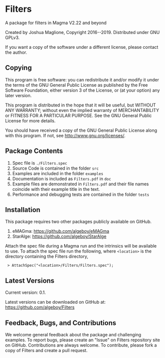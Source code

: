 # Filters

A package for filters in Magma V2.22 and beyond 

Created by Joshua Maglione, Copyright 2016--2019. Distributed under GNU GPLv3.

If you want a copy of the software under a different license, please contact the
author.  


## Copying

This program is free software: you can redistribute it and/or modify it 
under the terms of the GNU General Public License as published by the Free 
Software Foundation, either version 3 of the License, or (at your option) any
later version.

This program is distributed in the hope that it will be useful, but WITHOUT 
ANY WARRANTY; without even the implied warranty of MERCHANTABILITY or FITNESS 
FOR A PARTICULAR PURPOSE. See the GNU General Public License for more 
details.

You should have received a copy of the GNU General Public License along with
this program. If not, see <http://www.gnu.org/licenses/>.


## Package Contents

1. Spec file is `./Filters.spec`
2. Source Code is contained in the folder `src`
3. Examples are included in the folder `examples`
4. Documentation is included as `Filters.pdf` in `doc`
5. Example files are demonstrated in `Filters.pdf` and their file names coincide with their example title in the text.
6. Performance and debugging tests are contained in the folder `tests`


## Installation

This package requires two other packages publicly available on GitHub.
1. eMAGma: <https://github.com/algeboy/eMAGma>
2. StarAlge: <https://github.com/algeboy/StarAlge>

Attach the spec file during a Magma run and the intrinsics will be available
to use.  To attach the spec file run the following, where `<location>` is the 
directory containing the Filters directory,

```
 > AttachSpec("<location>/Filters/Filters.spec");
```


## Latest Versions

Current version: 0.1.

Latest versions can be downloaded on GitHub at: <https://github.com/algeboy/Filters>


## Feedback, Bugs, and Contributions

We welcome general feedback about the package and challenging examples. To 
report bugs, please create an "Issue" on Filters repository site on GitHub. 
Contributions are always welcome. To contribute, please fork a copy of Filters
and create a pull request.
